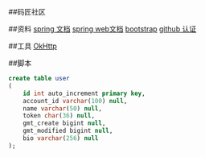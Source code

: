 ##码匠社区

##资料
[spring 文档](https://spring.io/guides)
[spring web文档](https://spring.io/guides/gs/serving-web-content/)
[bootstrap](https://v3.bootcss.com/getting-started/#download)
[github 认证](https://developer.github.com/apps/building-oauth-apps/creating-an-oauth-app/)

##工具
[OkHttp](https://square.github.io/okhttp/)

##脚本
```sql
create table user
(
	id int auto_increment primary key,
	account_id varchar(100) null,
	name varchar(50) null,
	token char(36) null,
	gmt_create bigint null,
	gmt_modified bigint null,
	bio varchar(256) null
);

```